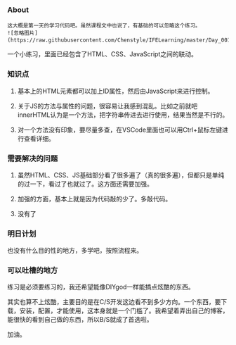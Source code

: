 ### About

    这大概是第一天的学习代码吧。虽然课程文中也说了，有基础的可以忽略这个练习。
    ![忽略图片](https://raw.githubusercontent.com/Chenstyle/IFELearning/master/Day_001/resource/canIgnore.png)
    
一个小练习，里面已经包含了HTML、CSS、JavaScript之间的联动。


### 知识点

1. 基本上的HTML元素都可以加上ID属性，然后由JavaScript来进行控制。

2. 关于JS的方法与属性的问题，很容易让我感到混乱。比如之前就吧innerHTML认为是一个方法，把字符串传进去进行使用，结果当然是不行的。

3. 对一个方法没有印象，要尽量多查，在VSCode里面也可以用Ctrl+鼠标左键进行查看详细。

### 需要解决的问题

1. 虽然HTML、CSS、JS基础部分看了很多遍了（真的很多遍），但都只是单纯的过一下，看过了也就过了。这方面还需要加强。

2. 加强的方面，基本上就是因为代码敲的少了。多敲代码。

3. 没有了

### 明日计划

也没有什么目的性的地方，多学吧，按照流程来。

### 可以吐槽的地方

练习是必须要练习的，我还希望能像DIYgod一样能搞点炫酷的东西。

其实也算不上炫酷，主要目的是在C/S开发这边看不到多少方向。一个东西，要下载，安装，配置，才能使用，这本身就是一个门槛了。我希望着弄出自己的博客，能很快的看到自己做的东西，所以B/S就成了首选啦。

加油。